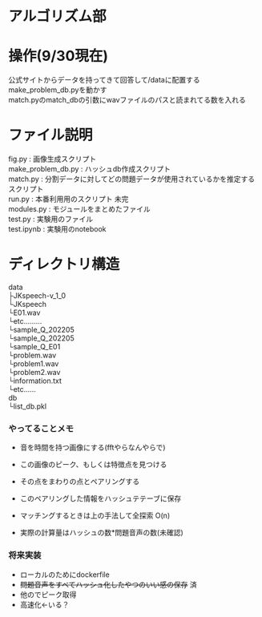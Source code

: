 # アルゴリズム部

# 操作(9/30現在)

公式サイトからデータを持ってきて回答して/dataに配置する  
make_problem_db.pyを動かす  
match.pyのmatch_dbの引数にwavファイルのパスと読まれてる数を入れる

# ファイル説明
fig.py : 画像生成スクリプト  
make_problem_db.py : ハッシュdb作成スクリプト  
match.py : 分割データに対してどの問題データが使用されているかを推定するスクリプト  
run.py : 本番利用用のスクリプト 未完  
modules.py : モジュールをまとめたファイル  
test.py : 実験用のファイル  
test.ipynb : 実験用のnotebook  

# ディレクトリ構造
data  
  ├JKspeech-v_1_0  
    └JKspeech  
        └E01.wav  
        └etc.........  
  └sample_Q_202205  
        └sample_Q_202205  
            └sample_Q_E01  
                └problem.wav  
                └problem1.wav  
                └problem2.wav  
                └information.txt  
            └etc......  
db  
  └list_db.pkl  

### やってることメモ

* 音を時間を持つ画像にする(fftやらなんやらで)
* この画像のピーク、もしくは特徴点を見つける
* その点をまわりの点とペアリングする
* このペアリングした情報をハッシュテテーブに保存

* マッチングするときは上の手法して全探索 O(n)
* 実際の計算量はハッシュの数*問題音声の数(未確認)


### 将来実装

* ローカルのためにdockerfile
* ~~問題音声をすべてハッシュ化したやつのいい感の保存~~ 済
* 他のでピーク取得
* 高速化<-いる？
